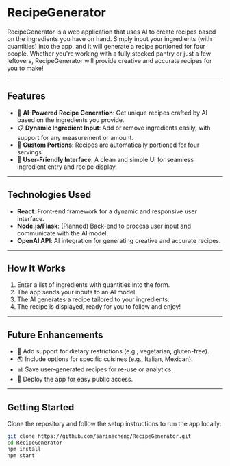 # **RecipeGenerator**

RecipeGenerator is a web application that uses AI to create recipes based on the ingredients you have on hand. Simply input your ingredients (with quantities) into the app, and it will generate a recipe portioned for four people. Whether you're working with a fully stocked pantry or just a few leftovers, RecipeGenerator will provide creative and accurate recipes for you to make!

---

## **Features**
- 🌟 **AI-Powered Recipe Generation**: Get unique recipes crafted by AI based on the ingredients you provide.
- 📋 **Dynamic Ingredient Input**: Add or remove ingredients easily, with support for any measurement or amount.
- 🍴 **Custom Portions**: Recipes are automatically portioned for four servings.
- 🎨 **User-Friendly Interface**: A clean and simple UI for seamless ingredient entry and recipe display.

---

## **Technologies Used**
- **React**: Front-end framework for a dynamic and responsive user interface.
- **Node.js/Flask**: (Planned) Back-end to process user input and communicate with the AI model.
- **OpenAI API**: AI integration for generating creative and accurate recipes.

---

## **How It Works**
1. Enter a list of ingredients with quantities into the form.
2. The app sends your inputs to an AI model.
3. The AI generates a recipe tailored to your ingredients.
4. The recipe is displayed, ready for you to follow and enjoy!

---

## **Future Enhancements**
- 🥗 Add support for dietary restrictions (e.g., vegetarian, gluten-free).
- 🌎 Include options for specific cuisines (e.g., Italian, Mexican).
- 📊 Save user-generated recipes for re-use or analytics.
- 🚀 Deploy the app for easy public access.

---

## **Getting Started**
Clone the repository and follow the setup instructions to run the app locally:
```bash
git clone https://github.com/sarinacheng/RecipeGenerator.git
cd RecipeGenerator
npm install
npm start
